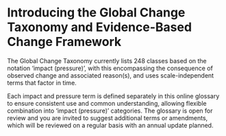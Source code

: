 # Introducing the Global Change Taxonomy and Evidence-Based Change Framework
The Global Change Taxonomy currently lists 248 classes based on the notation ‘impact (pressure)’, with this encompassing the consequence of observed change and associated reason(s), and uses scale-independent terms that factor in time. 

Each impact and pressure term is defined separately in this online glossary to ensure consistent use and common understanding, allowing flexible combination into ‘impact (pressure)’ categories. The glossary is open for review and you are invited to suggest additional terms or amendments, which will be reviewed on a regular basis with an annual update planned.  
